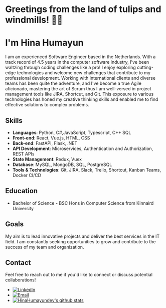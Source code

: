 # Greetings from the land of tulips and windmills! 🌷👋 
# I'm Hina Humayun


I am an experienced Software Engineer based in the Netherlands. With a track record of 4.5 years in the computer software industry, I've been waltzing through coding challenges like a pro! I enjoy exploring cutting-edge technologies and welcome new challenges that contribute to my professional development. Working with international clients and diverse teams has been quite the adventure, and I've become a true Agile aficionado, mastering the art of Scrum thus I am well-versed in project management tools like JIRA, Shortcut, and Git. This exposure to various technologies has honed my creative thinking skills and enabled me to find effective solutions to complex problems.


## Skills

- **Languages**: Python, C#,JavaScript, Typescript, C++ SQL
- **Front-end**: React, Vue.js, HTML, CSS
- **Back-end**: FastAPI, Flask, .NET
- **API Development**: Microservices, Authentication and Authorization, REST APIs
- **State Management**: Redux, Vuex
- **Database**: MySQL, MongoDB, SQL, PostgreSQL
- **Tools & Technologies**: Git, JIRA, Slack, Trello, Shortcut, Kanban Teams, Docker CI/CD

## Education

- Bachelor of Science - BSC Hons in Computer Science from Kinnaird University


## Goals

My aim is to lead innovative projects and deliver the best services in the IT field. I am constantly seeking opportunities to grow and contribute to the success of my team and organization.

## Contact

Feel free to reach out to me if you'd like to connect or discuss potential collaborations!

- [![LinkedIn](https://img.shields.io/badge/LinkedIn-Connect-blue)](https://www.linkedin.com/in//hina-humayun-dev/)
- [![Email](https://img.shields.io/badge/Email-Send-brightgreen)](mailto:hinahumayun271@gmail.com) 
- [![HinaHumayundev's github stats](https://github-readme-stats.vercel.app/api?username=HinaHumayundev&show_icons=true&theme=radical&count_private=true)](https://github.com/HinaHumayundev/)

